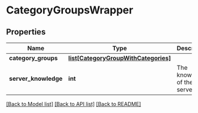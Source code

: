 # CategoryGroupsWrapper

## Properties
Name | Type | Description | Notes
------------ | ------------- | ------------- | -------------
**category_groups** | [**list[CategoryGroupWithCategories]**](CategoryGroupWithCategories.md) |  | 
**server_knowledge** | **int** | The knowledge of the server | 

[[Back to Model list]](../README.md#documentation-for-models) [[Back to API list]](../README.md#documentation-for-api-endpoints) [[Back to README]](../README.md)

